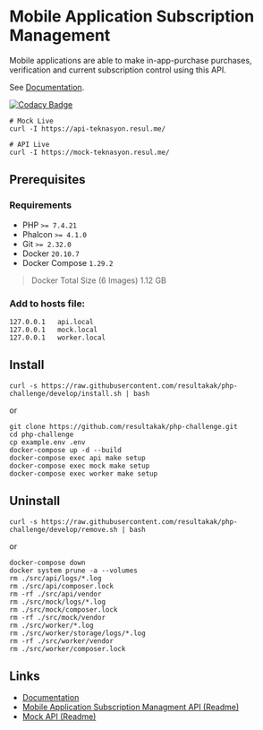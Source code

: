 Mobile Application Subscription Management
===

Mobile applications are able to make in-app-purchase purchases, verification and current subscription control using this API.

See [Documentation](https://resul.me/php-challenge/).

[![Codacy Badge](https://api.codacy.com/project/badge/Grade/6f0afcfa224d41a09047f7857af08e7e)](https://app.codacy.com/gh/resultakak/php-challenge?utm_source=github.com&utm_medium=referral&utm_content=resultakak/php-challenge&utm_campaign=Badge_Grade_Settings)


```shell
# Mock Live
curl -I https://api-teknasyon.resul.me/

# API Live
curl -I https://mock-teknasyon.resul.me/

```

## Prerequisites

### Requirements

* PHP `>= 7.4.21`
* Phalcon `>= 4.1.0`
* Git `>= 2.32.0`
* Docker `20.10.7`
* Docker Compose `1.29.2`

> Docker Total Size (6 Images) 1.12 GB

### Add to hosts file:

```shell
127.0.0.1	api.local
127.0.0.1	mock.local
127.0.0.1	worker.local
```

## Install

```shell
curl -s https://raw.githubusercontent.com/resultakak/php-challenge/develop/install.sh | bash
```

or

```shell
git clone https://github.com/resultakak/php-challenge.git
cd php-challenge
cp example.env .env
docker-compose up -d --build
docker-compose exec api make setup
docker-compose exec mock make setup
docker-compose exec worker make setup
```

## Uninstall

```shell
curl -s https://raw.githubusercontent.com/resultakak/php-challenge/develop/remove.sh | bash
```

or

```shell
docker-compose down
docker system prune -a --volumes
rm ./src/api/logs/*.log
rm ./src/api/composer.lock
rm -rf ./src/api/vendor
rm ./src/mock/logs/*.log
rm ./src/mock/composer.lock
rm -rf ./src/mock/vendor
rm ./src/worker/*.log
rm ./src/worker/storage/logs/*.log
rm -rf ./src/worker/vendor
rm ./src/worker/composer.lock
```

## Links

* [Documentation](https://resul.me/php-challenge/)
* [Mobile Application Subscription Managment API (Readme)](https://github.com/resultakak/php-challenge/tree/develop/src/api#readme)
* [Mock API (Readme)](https://github.com/resultakak/php-challenge/tree/develop/src/mock#readme)

